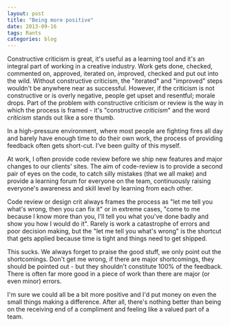 ```yaml
---
layout: post
title: "Being more positive"
date: 2013-09-16
tags: Rants
categories: blog
---
```

Constructive criticism is great, it's useful as a learning tool and it's an integral part of working in a creative industry. Work gets done, checked, commented on, approved, iterated on, *im*proved, checked and put out into the wild. Without constructive criticism, the "iterated" and "improved" steps wouldn't be anywhere near as successful. However, if the criticism is not constructive or is overly negative, people get upset and resentful; morale drops. Part of the problem with constructive criticism or review is the way in which the process is framed - it's "constructive *criticism*" and the word *criticism* stands out like a sore thumb.

In a high-pressure environment, where most people are fighting fires all day and barely have enough time to do their own work, the process of providing feedback often gets short-cut. I've been guilty of this myself.

At work, I often provide code review before we ship new features and major changes to our clients' sites. The aim of code-review is to provide a second pair of eyes on the code, to catch silly mistakes (that we all make) and provide a learning forum for everyone on the team, continuously raising everyone's awareness and skill level by learning from each other.

Code review or design crit always frames the process as "let me tell you what's wrong, then you can fix it" or in extreme cases, "come to me because I know more than you, I'll tell you what you've done badly and show you how I would do it". Rarely is work a catastrophe of errors and poor decision making, but the "let me tell you what's wrong" is the shortcut that gets applied because time is tight and things need to get shipped.

This sucks. We always forget to praise the good stuff, we only point out the shortcomings. Don't get me wrong, if there are major shortcomings, they should be pointed out - but they shouldn't constitute 100% of the feedback. There is often far more good in a piece of work than there are major (or even minor) errors.

I'm sure we could all be a bit more positive and I'd put money on even the small things making a difference. After all, there's nothing better than being on the receiving end of a compliment and feeling like a valued part of a team.
